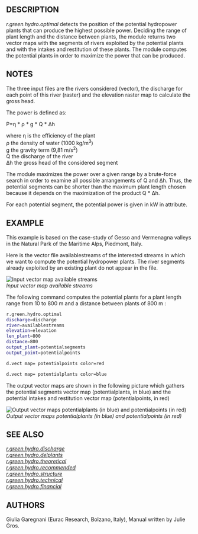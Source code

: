 ## DESCRIPTION

*r.green.hydro.optimal* detects the position of the potential hydropower
plants that can produce the highest possible power. Deciding the range
of plant length and the distance between plants, the module returns two
vector maps with the segments of rivers exploited by the potential
plants and with the intakes and restitution of these plants. The module
computes the potential plants in order to maximize the power that can be
produced.

## NOTES

The three input files are the rivers considered (vector), the discharge
for each point of this river (raster) and the elevation raster map to
calculate the gross head.  
  
The power is defined as:  

P=η \* ρ \* g \* Q \* Δh

where η is the efficiency of the plant  
ρ the density of water (1000 kg/m<sup>3</sup>)  
g the gravity term (9,81 m/s<sup>2</sup>)  
Q the discharge of the river  
Δh the gross head of the considered segment

The module maximizes the power over a given range by a brute-force
search in order to examine all possible arrangements of Q and Δh. Thus,
the potential segments can be shorter than the maximum plant length
chosen because it depends on the maximization of the product Q \* Δh.  
  
For each potential segment, the potential power is given in kW in
attribute.

## EXAMPLE

This example is based on the case-study of Gesso and Vermenagna valleys
in the Natural Park of the Maritime Alps, Piedmont, Italy.  
  
Here is the vector file availablestreams of the interested streams in
which we want to compute the potential hydropower plants. The river
segments already exploited by an existing plant do not appear in the
file.  

![Input vector map available streams](r_green_hydro_optimal_input.png)  
*Input vector map available streams*

The following command computes the potential plants for a plant length
range from 10 to 800 m and a distance between plants of 800 m :  
  
```sh
r.green.hydro.optimal
discharge=discharge
river=availablestreams
elevation=elevation
len_plant=800
distance=800
output_plant=potentialsegments
output_point=potentialpoints

d.vect map= potentialpoints color=red

d.vect map= potentialplants color=blue
```

The output vector maps are shown in the following picture which gathers
the potential segments vector map (potentialplants, in blue) and the
potential intakes and restitution vector map (potentialpoints, in red)

![Output vector maps potentialplants (in blue) and potentialpoints (in
red)](r_green_hydro_optimal_output.png)  
*Output vector maps potentialplants (in blue) and potentialpoints (in
red)*

## SEE ALSO

*[r.green.hydro.discharge](r.green.hydro.discharge.md)  
[r.green.hydro.delplants](r.green.hydro.delplants.md)  
[r.green.hydro.theoretical](r.green.hydro.theoretical.md)  
[r.green.hydro.recommended](r.green.hydro.recommended.md)  
[r.green.hydro.structure](r.green.hydro.structure.md)  
[r.green.hydro.technical](r.green.hydro.technical.md)  
[r.green.hydro.financial](r.green.hydro.financial.md)*

## AUTHORS

Giulia Garegnani (Eurac Research, Bolzano, Italy), Manual written by
Julie Gros.
